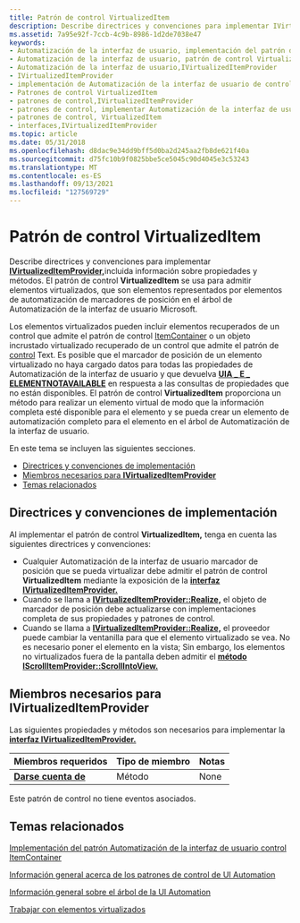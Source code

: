 ```yaml
---
title: Patrón de control VirtualizedItem
description: Describe directrices y convenciones para implementar IVirtualizedItemProvider, incluida información sobre propiedades y métodos.
ms.assetid: 7a95e92f-7ccb-4c9b-8986-1d2de7038e47
keywords:
- Automatización de la interfaz de usuario, implementación del patrón de control VirtualizedItem
- Automatización de la interfaz de usuario, patrón de control VirtualizedItem
- Automatización de la interfaz de usuario,IVirtualizedItemProvider
- IVirtualizedItemProvider
- implementación de Automatización de la interfaz de usuario de control VirtualizedItem
- Patrones de control VirtualizedItem
- patrones de control,IVirtualizedItemProvider
- patrones de control, implementar Automatización de la interfaz de usuario VirtualizedItem
- patrones de control, VirtualizedItem
- interfaces,IVirtualizedItemProvider
ms.topic: article
ms.date: 05/31/2018
ms.openlocfilehash: d8dac9e34dd9bff5d0ba2d245aa2fb8de621f40a
ms.sourcegitcommit: d75fc10b9f0825bbe5ce5045c90d4045e3c53243
ms.translationtype: MT
ms.contentlocale: es-ES
ms.lasthandoff: 09/13/2021
ms.locfileid: "127569729"
---
```

# <a name="virtualizeditem-control-pattern"></a>Patrón de control VirtualizedItem

Describe directrices y convenciones para implementar [**IVirtualizedItemProvider,**](/windows/desktop/api/UIAutomationCore/nn-uiautomationcore-ivirtualizeditemprovider)incluida información sobre propiedades y métodos. El patrón de control **VirtualizedItem** se usa para admitir elementos virtualizados, que son elementos representados por elementos de automatización de marcadores de posición en el árbol de Automatización de la interfaz de usuario Microsoft.

Los elementos virtualizados pueden incluir elementos recuperados de un control que admite el patrón de control [ItemContainer](uiauto-implementingitemcontainer.md) o un objeto incrustado virtualizado recuperado de un control que admite el patrón de [control](uiauto-implementingtextandtextrange.md) Text. Es posible que el marcador de posición de un elemento virtualizado no haya cargado datos para todas las propiedades de Automatización de la interfaz de usuario y que devuelva [**UIA \_ E \_ ELEMENTNOTAVAILABLE**](uiauto-error-codes.md) en respuesta a las consultas de propiedades que no están disponibles. El patrón de control **VirtualizedItem** proporciona un método para realizar un elemento virtual de modo que la información completa esté disponible para el elemento y se pueda crear un elemento de automatización completo para el elemento en el árbol de Automatización de la interfaz de usuario.

En este tema se incluyen las siguientes secciones.

-   [Directrices y convenciones de implementación](#implementation-guidelines-and-conventions)
-   [Miembros necesarios para **IVirtualizedItemProvider**](#required-members-for-ivirtualizeditemprovider)
-   [Temas relacionados](#related-topics)

## <a name="implementation-guidelines-and-conventions"></a>Directrices y convenciones de implementación

Al implementar el patrón de control **VirtualizedItem,** tenga en cuenta las siguientes directrices y convenciones:

-   Cualquier Automatización de la interfaz de usuario marcador de posición que se pueda virtualizar debe admitir el patrón de control **VirtualizedItem** mediante la exposición de la [**interfaz IVirtualizedItemProvider.**](/windows/desktop/api/UIAutomationCore/nn-uiautomationcore-ivirtualizeditemprovider)
-   Cuando se llama a [**IVirtualizedItemProvider::Realize,**](/windows/desktop/api/UIAutomationCore/nf-uiautomationcore-ivirtualizeditemprovider-realize) el objeto de marcador de posición debe actualizarse con implementaciones completa de sus propiedades y patrones de control.
-   Cuando se llama a [**IVirtualizedItemProvider::Realize,**](/windows/desktop/api/UIAutomationCore/nf-uiautomationcore-ivirtualizeditemprovider-realize) el proveedor puede cambiar la ventanilla para que el elemento virtualizado se vea. No es necesario poner el elemento en la vista; Sin embargo, los elementos no virtualizados fuera de la pantalla deben admitir el [**método IScrollItemProvider::ScrollIntoView.**](/windows/desktop/api/UIAutomationCore/nf-uiautomationcore-iscrollitemprovider-scrollintoview)

## <a name="required-members-for-ivirtualizeditemprovider"></a>Miembros necesarios para **IVirtualizedItemProvider**

Las siguientes propiedades y métodos son necesarios para implementar la [**interfaz IVirtualizedItemProvider.**](/windows/desktop/api/UIAutomationCore/nn-uiautomationcore-ivirtualizeditemprovider)



| Miembros requeridos                                           | Tipo de miembro | Notas |
|------------------------------------------------------------|-------------|-------|
| [**Darse cuenta de**](/windows/desktop/api/UIAutomationCore/nf-uiautomationcore-ivirtualizeditemprovider-realize) | Método      | None  |



 

Este patrón de control no tiene eventos asociados.

## <a name="related-topics"></a>Temas relacionados

<dl> <dt>

[Implementación del patrón Automatización de la interfaz de usuario control ItemContainer](uiauto-implementingitemcontainer.md)
</dt> <dt>

[Información general acerca de los patrones de control de UI Automation](uiauto-controlpatternsoverview.md)
</dt> <dt>

[Información general sobre el árbol de la UI Automation](uiauto-treeoverview.md)
</dt> <dt>

[Trabajar con elementos virtualizados](uiauto-workingwithvirtualizeditems.md)
</dt> </dl>

 

 




